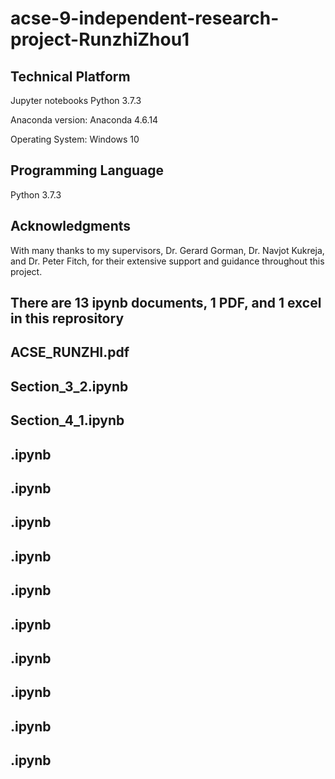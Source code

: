 # acse-9-independent-research-project-RunzhiZhou1

## Technical Platform

Jupyter notebooks Python 3.7.3

Anaconda version: Anaconda 4.6.14

Operating System: Windows 10
## Programming Language

Python 3.7.3

## Acknowledgments
With many thanks to my supervisors, Dr. Gerard Gorman, Dr. Navjot Kukreja, and Dr. Peter Fitch,
for their extensive support and guidance throughout this project.

## There are 13 ipynb documents, 1 PDF, and 1 excel in this reprository

## ACSE_RUNZHI.pdf

## Section_3_2.ipynb 

## Section_4_1.ipynb  

## .ipynb 

## .ipynb

## .ipynb

## .ipynb

## .ipynb

## .ipynb 

## .ipynb 

## .ipynb 

## .ipynb 

## .ipynb 


